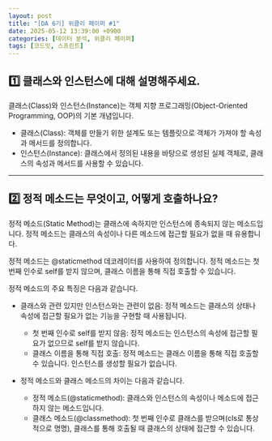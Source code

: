 ```yaml
---
layout: post
title: "[DA 6기] 위클리 페이퍼 #1"
date: 2025-05-12 13:39:00 +0900
categories: [데이터 분석, 위클리 페이퍼]
tags: [코드잇, 스프린트]
---
```


<h2>1️⃣ 클래스와 인스턴스에 대해 설명해주세요.</h2>

<p>
클래스(Class)와 인스턴스(Instance)는 객체 지향 프로그래밍(Object-Oriented Programming, OOP)의 기본 개념입니다.

- 클래스(Class): 객체를 만들기 위한 설계도 또는 템플릿으로 객체가 가져야 할 속성과 메서드를 정의합니다.
- 인스턴스(Instance): 클래스에서 정의된 내용을 바탕으로 생성된 실제 객체로, 클래스의 속성과 메서드를 사용할 수 있습니다.
</p>

---

<h2>2️⃣ 정적 메소드는 무엇이고, 어떻게 호출하나요?</h2>

<p>
정적 메소드(Static Method)는 클래스에 속하지만 인스턴스에 종속되지 않는 메소드입니다. 정적 메소드는 클래스의 속성이나 다른 메소드에 접근할 필요가 없을 때 유용합니다.

정적 메소드는 @staticmethod 데코레이터를 사용하여 정의합니다. 정적 메소드는 첫 번째 인수로 self를 받지 않으며, 클래스 이름을 통해 직접 호출할 수 있습니다.

정적 메소드의 주요 특징은 다음과 같습니다.

- 클래스와 관련 있지만 인스턴스와는 관련이 없음: 정적 메소드는 클래스의 상태나 속성에 접근할 필요가 없는 기능을 구현할 때 사용됩니다.
    - 첫 번째 인수로 self를 받지 않음: 정적 메소드는 인스턴스의 속성에 접근할 필요가 없으므로 self를 받지 않습니다.
    - 클래스 이름을 통해 직접 호출: 정적 메소드는 클래스 이름을 통해 직접 호출할 수 있습니다. 인스턴스를 생성할 필요가 없습니다.

- 정적 메소드와 클래스 메소드의 차이는 다음과 같습니다.

    - 정적 메소드(@staticmethod): 클래스와 인스턴스의 속성이나 메소드에 접근하지 않는 메소드입니다.
    - 클래스 메소드(@classmethod): 첫 번째 인수로 클래스를 받으며(cls로 통상적으로 명명), 클래스를 통해 호출될 때 클래스의 상태에 접근할 수 있습니다.
    </p>